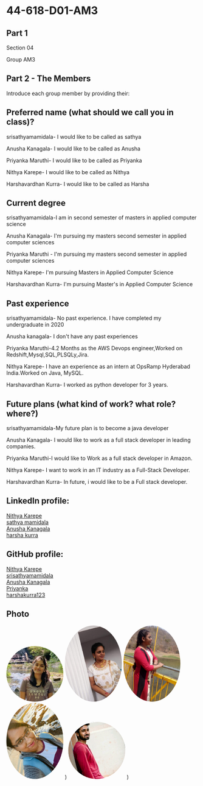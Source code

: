 # 44-618-D01-AM3

## Part 1

Section 04


Group AM3

## Part 2 - The Members
Introduce each group member by providing their:

## Preferred name (what should we call you in class)? 
srisathyamamidala-  I would like to be called as sathya

Anusha Kanagala-  I would like to be called as Anusha 

Priyanka Maruthi- I would like to be called as Priyanka

Nithya Karepe- I would like to be called as Nithya

Harshavardhan Kurra- I would like to be called as Harsha

## Current degree
 srisathyamamidala-I am in second semester of masters in applied computer science 
 
  Anusha Kanagala- I'm pursuing my masters second semester in applied computer sciences
  
  Priyanka Maruthi - I'm pursuing my masters second semester in applied computer sciences
  
  Nithya Karepe-  I'm pursuing Masters in Applied Computer Science
  
  Harshavardhan Kurra- I'm pursuing Master's in Applied Computer Science
 

##  Past experience
srisathyamamidala- No past experience. I have completed my undergraduate in 2020

Anusha kanagala-  I don't have any past experiences

Priyanka Maruthi-4.2 Months as the AWS Devops engineer,Worked on Redshift,Mysql,SQL,PLSQLy,Jira.

Nithya Karepe- I have an experience as an intern at OpsRamp Hyderabad India.Worked on Java, MySQL.

Harshavardhan Kurra- I worked as python developer for 3 years.

## Future plans (what kind of work? what role? where?)
srisathyamamidala-My future plan is to become a java developer

Anusha Kanagala- I would like to work as a full stack developer in leading companies.

Priyanka Maruthi-I would like to Work as a full stack developer in Amazon.

Nithya Karepe- I want to work in an IT industry as a Full-Stack Developer.

Harshavardhan Kurra- In future, i would like to be a Full stack developer.

## LinkedIn profile:
[Nithya Karepe](https://www.linkedin.com/in/nithyakarepe/)<br>
[sathya mamidala](https://www.linkedin.com/in/sathya-mamidala-363b6a201/)<br>
[Anusha Kanagala](https://www.linkedin.com/in/anusha-kanagala-894466188/)<br>
[harsha kurra](https://www.linkedin.com/in/harsha-kurra-b25b3b177/)

## GitHub profile:
 [Nithya Karepe](https://github.com/KarepeN)<br>
 [srisathyamamidala](https://github.com/Maruthi158/44-618-D01-AM3)<br>
 [Anusha Kanagala](https://github.com/Anushakanagala)<br>
 [Priyanka](https://github.com/Maruthi158)<br>
 [harshakurra123](https://github.com/harshakurra123)

## Photo
<img src="Nithya.jpg" alt="drawing" width="150" style="border-radius:50%" />      <img src="sathyamamidala.jpg" alt="drawing" width="150" style="border-radius:50%" />      <img src="Anusha.jpg" alt="drawing" width="150" style="border-radius:50%" />     <img src="Priyanka.jpg" alt="drawing" width="150" style="border-radius:50%" /> )
<img src="photo.jpg" alt="drawing" width="150" style="border-radius:50%" /> )

